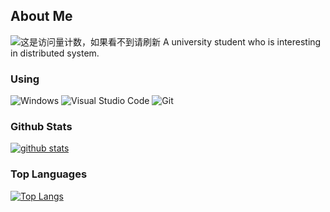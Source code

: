 <!--
**NaturalSelect/NaturalSelect** is a ✨ _special_ ✨ repository because its `README.md` (this file) appears on your GitHub profile.

Here are some ideas to get you started:

- 🔭 I’m currently working on ...
- 🌱 I’m currently learning ...
- 👯 I’m looking to collaborate on ...
- 🤔 I’m looking for help with ...
- 💬 Ask me about ...
- 📫 How to reach me: ...
- 😄 Pronouns: ...
- ⚡ Fun fact: ...
-->

## About Me
![这是访问量计数，如果看不到请刷新](https://jwenjian-visitor-badge-5.glitch.me/badge?page_id=NaturalSelect.NaturalSelect.readme)
A university student who is interesting in distributed system.

### Using

![Windows](https://img.shields.io/badge/-Windows-0078D6?style=flat-square&logo=windows&logoColor=white)
![Visual Studio Code](https://img.shields.io/badge/-Visual_Studio_Code-007ACC?style=flat-square&logo=visual-studio-code&logoColor=white)
![Git](https://img.shields.io/badge/-Git-F05032?style=flat-square&logo=git&logoColor=white)

### Github Stats
[![github stats](https://github-readme-stats.vercel.app/api?username=NaturalSelect&show_icons=true&count_private=true&include_all_commits=true&line_height=28&hide_rank=false&theme=radical)](https://github.com/anuraghazra/github-readme-stats)


### Top Languages
[![Top Langs](https://github-readme-stats.vercel.app/api/top-langs/?username=NaturalSelect&layout=compact&langs_count=14&hide=stylus,smarty&count_private=true&theme=radical)](https://github.com/anuraghazra/github-readme-stats)

